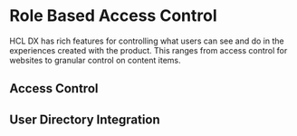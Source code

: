 # Role Based Access Control

HCL DX has rich features for controlling what users can see and do in the experiences created with the product. This ranges from access control for websites to granular control on content items.

## Access Control

## User Directory Integration